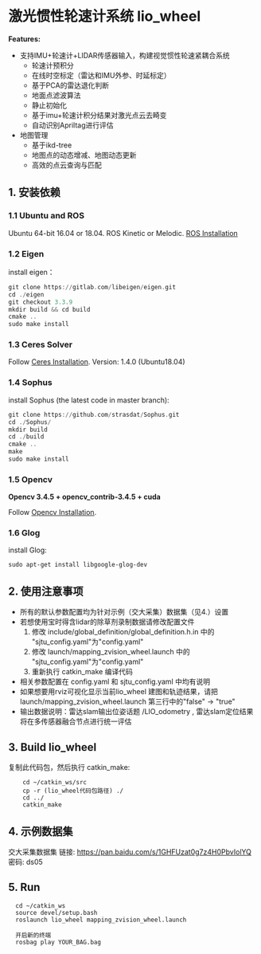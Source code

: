 # 激光惯性轮速计系统 lio_wheel
**Features:**
- 支持IMU+轮速计+LIDAR传感器输入，构建视觉惯性轮速紧耦合系统
    - 轮速计预积分
    - 在线时空标定（雷达和IMU外参、时延标定）
    - 基于PCA的雷达退化判断
    - 地面点滤波算法
    - 静止初始化
    - 基于imu+轮速计积分结果对激光点云去畸变
    - 自动识别Apriltag进行评估
- 地图管理
    - 基于ikd-tree
    - 地图点的动态增减、地图动态更新
    - 高效的点云查询与匹配

## 1. 安装依赖
### 1.1 **Ubuntu** and **ROS**
Ubuntu 64-bit 16.04 or 18.04.
ROS Kinetic or Melodic. [ROS Installation](http://wiki.ros.org/ROS/Installation)
### 1.2 **Eigen**
install eigen：
```asm
git clone https://gitlab.com/libeigen/eigen.git
cd ./eigen
git checkout 3.3.9
mkdir build && cd build
cmake ..
sudo make install
```
### 1.3 **Ceres Solver**
Follow [Ceres Installation](http://ceres-solver.org/installation.html).
Version: 1.4.0 (Ubuntu18.04)

### 1.4 **Sophus**
install Sophus (the latest code in master branch):
```asm
git clone https://github.com/strasdat/Sophus.git
cd ./Sophus/
mkdir build
cd ./build
cmake ..
make
sudo make install
```
### 1.5 **Opencv**
**Opencv 3.4.5 + opencv_contrib-3.4.5 + cuda**

Follow [Opencv Installation](https://blog.csdn.net/weixin_45117253/article/details/103985646).

### 1.6 **Glog**
install Glog:
```
sudo apt-get install libgoogle-glog-dev
```
## 2. 使用注意事项
  - 所有的默认参数配置均为针对示例（交大采集）数据集（见4.）设置
  - 若想使用宝时得含lidar的除草剂录制数据请修改配置文件
    1. 修改 include/global_definition/global_definition.h.in 中的 "sjtu_config.yaml"为"config.yaml"
    2. 修改 launch/mapping_zvision_wheel.launch 中的 "sjtu_config.yaml"为"config.yaml"
    3. 重新执行 catkin_make 编译代码
  - 相关参数配置在 config.yaml 和 sjtu_config.yaml 中均有说明
  - 如果想要用rviz可视化显示当前lio_wheel 建图和轨迹结果，请把launch/mapping_zvision_wheel.launch 第三行中的"false" -> "true"
  - 输出数据说明：雷达slam输出位姿话题 /LIO_odometry , 雷达slam定位结果将在多传感器融合节点进行统一评估
## 3. Build lio_wheel
复制此代码包，然后执行 catkin_make:
```
    cd ~/catkin_ws/src
    cp -r (lio_wheel代码包路径) ./
    cd ../
    catkin_make
```
## 4. 示例数据集

交大采集数据集
链接: https://pan.baidu.com/s/1GHFUzat0g7z4H0PbvIolYQ  
密码: ds05

## 5. Run
```
  cd ~/catkin_ws
  source devel/setup.bash
  roslaunch lio_wheel mapping_zvision_wheel.launch
  
  开启新的终端
  rosbag play YOUR_BAG.bag
```

